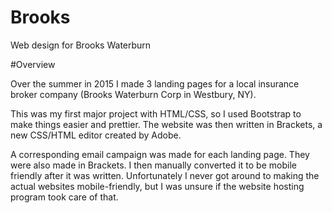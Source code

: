 # Brooks
Web design for Brooks Waterburn

#Overview

Over the summer in 2015 I made 3 landing pages for a local insurance broker company (Brooks Waterburn Corp in Westbury, NY). 

This was my first major project with HTML/CSS, so I used Bootstrap to make things easier and prettier. The website was then written in Brackets, a new CSS/HTML editor created by Adobe.

A corresponding email campaign was made for each landing page. They were also made in Brackets. I then manually converted it to be mobile friendly after it was written. Unfortunately I never got around to making the actual websites mobile-friendly, but I was unsure if the website hosting program took care of that.
